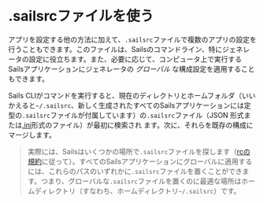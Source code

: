 # .sailsrcファイルを使う

アプリを設定する他の方法に加えて、`.sailsrc`ファイルで複数のアプリの設定を行うこともできます。このファイルは、Sailsのコマンドライン、特にジェネレータの設定に役立ちます。また、必要に応じて、コンピュータ上で実行するSailsアプリケーションにジェネレータの _グローバル_ な構成設定を適用することもできます。

Sails CLIがコマンドを実行すると、現在のディレクトリとホームフォルダ（いいかえると`~/.sailsrc`、新しく生成されたすべてのSailsアプリケーションには定型の`.sailsrc`ファイルが付属しています）の`.sailsrc`ファイル（JSON 形式または[.ini](http://en.wikipedia.org/wiki/INI_file)形式のファイル）が最初に検索され ます。次に、それらを既存の構成にマージします。

> 実際には、Sailsはいくつかの場所で`.sailsrc`ファイルを探します（[rcの規約](https://github.com/dominictarr/rc#standards)に従って）。すべてのSailsアプリケーションにグローバルに適用するには、これらのパスのいずれかに`.sailsrc`ファイルを置くことができます。つまり、グローバルな`.sailsrc`ファイルを置くのに最適な場所はホームディレクトリ（すなわち、ホームディレクトリ`~/.sailsrc`）です。





<docmeta name="displayName" value="Using `.sailsrc` files">


